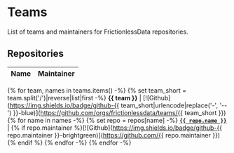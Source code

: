 # Teams

List of teams and maintainers for FrictionlessData repositories.

## Repositories

Name  |  Maintainer
----- |  ----------
{% for team, names in teams.items() -%}
{% set team_short = team.split('/')|reverse|list|first -%}
**{{ team }}** | [![Github](https://img.shields.io/badge/github-{{ team_short|urlencode|replace('-', '--') }}-blue)](https://github.com/orgs/frictionlessdata/teams/{{ team_short }})
{% for name in names -%}
{% set repo = repos[name] -%}
**<a href="https://github.com/frictionlessdata/{{ repo.name }}">`{{ repo.name }}`</a>** | {% if repo.maintainer %}[![Github](https://img.shields.io/badge/github-{{ repo.maintainer }}-brightgreen)](https://github.com/{{ repo.maintainer }}){% endif %}
{% endfor -%}
{% endfor -%}
